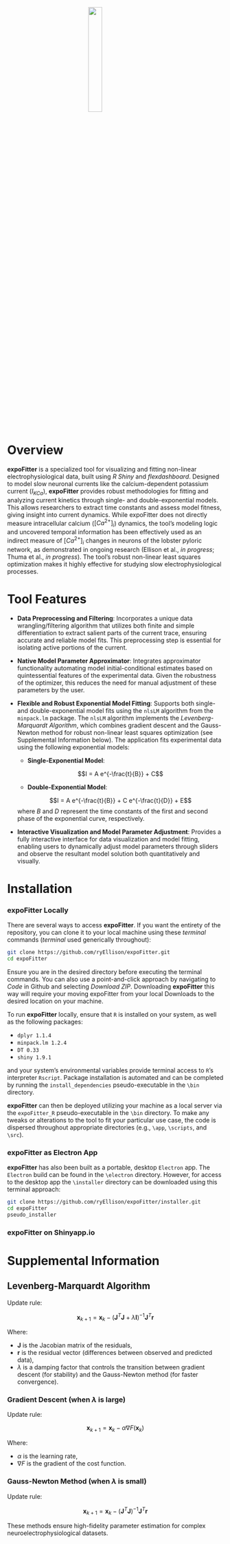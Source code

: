 
<img src=".\static\hex.png" width="25%" height="25%" style="display: block; margin: auto;" />

# Overview

**expoFitter** is a specialized tool for visualizing and fitting
non-linear electrophysiological data, built using *R Shiny* and
*flexdashboard*. Designed to model slow neuronal currents like the
calcium-dependent potassium current ($I_{KCa}$), **expoFitter** provides
robust methodologies for fitting and analyzing current kinetics through
single- and double-exponential models. This allows researchers to
extract time constants and assess model fitness, giving insight into
current dynamics. While expoFitter does not directly measure
intracellular calcium ($[Ca^{2+}]_i$) dynamics, the tool’s modeling
logic and uncovered temporal information has been effectively used as an
indirect measure of $[Ca^{2+}]_i$ changes in neurons of the lobster
pyloric network, as demonstrated in ongoing research (Ellison et al.,
*in progress*; Thuma et al., *in progress*). The tool’s robust
non-linear least squares optimization makes it highly effective for
studying slow electrophysiological processes.

# Tool Features

- **Data Preprocessing and Filtering**: Incorporates a unique data
  wrangling/filtering algorithm that utilizes both finite and simple
  differentiation to extract salient parts of the current trace,
  ensuring accurate and reliable model fits. This preprocessing step is
  essential for isolating active portions of the current.

- **Native Model Parameter Approximator**: Integrates approximator
  functionality automating model initial-conditional estimates based on
  quintessential features of the experimental data. Given the robustness
  of the optimizer, this reduces the need for manual adjustment of these
  parameters by the user.

- **Flexible and Robust Exponential Model Fitting**: Supports both
  single- and double-exponential model fits using the `nlsLM` algorithm
  from the `minpack.lm` package. The `nlsLM` algorithm implements the
  *Levenberg-Marquardt Algorithm*, which combines gradient descent and
  the Gauss-Newton method for robust non-linear least squares
  optimization (see Supplemental Information below). The application
  fits experimental data using the following exponential models:

  - **Single-Exponential Model**:

  $$I = A e^{-\frac{t}{B}} + C$$

  - **Double-Exponential Model**:

  $$I = A e^{-\frac{t}{B}} + C e^{-\frac{t}{D}} + E$$ where $B$ and $D$
  represent the time constants of the first and second phase of the
  exponential curve, respectively.

- **Interactive Visualization and Model Parameter Adjustment**: Provides
  a fully interactive interface for data visualization and model
  fitting, enabling users to dynamically adjust model parameters through
  sliders and observe the resultant model solution both quantitatively
  and visually.

# Installation

### **expoFitter** Locally

There are several ways to access **expoFitter**. If you want the
entirety of the repository, you can clone it to your local machine using
these *terminal* commands (*terminal* used generically throughout):

``` bash
git clone https://github.com/ryEllison/expoFitter.git
cd expoFitter
```

Ensure you are in the desired directory before executing the terminal
commands. You can also use a point-and-click approach by navigating to
*Code* in Github and selecting *Download ZIP*. Downloading
**expoFitter** this way will require your moving expoFitter from your
local Downloads to the desired location on your machine.

To run **expoFitter** locally, ensure that `R` is installed on your
system, as well as the following packages:

- `dplyr 1.1.4`
- `minpack.lm 1.2.4`
- `DT 0.33`
- `shiny 1.9.1`

and your system’s environmental variables provide terminal access to
`R`’s interpreter `Rscript`. Package installation is automated and can
be completed by running the `install_dependencies` pseudo-executable in
the `\bin` directory.

**expoFitter** can then be deployed utilizing your machine as a local
server via the `expoFitter_R` pseudo-executable in the `\bin` directory.
To make any tweaks or alterations to the tool to fit your particular use
case, the code is dispersed throughout appropriate directories (e.g.,
`\app`, `\scripts`, and `\src`).

### **expoFitter** as Electron App

**expoFitter** has also been built as a portable, desktop `Electron`
app. The `Electron` build can be found in the `\electron` directory.
However, for access to the desktop app the `\installer` directory can be
downloaded using this terminal approach:

``` bash
git clone https://github.com/ryEllison/expoFitter/installer.git
cd expoFitter
pseudo_installer
```

### **expoFitter** on Shinyapp.io

<!-- # Usage -->
<!-- ### Data Input -->
<!-- - Upload a `.csv` file containing time and current data. Ensure that the file has at least two columns: -->
<!--     - Column 1: Time (in seconds) -->
<!--     - Column 2: Current (in nanoamps) -->
<!-- ### Model Initialization -->
<!-- - **Select Model**: Choose between a 'Single-Exponential,' 'Double-Exponential,' or 'Both' models from the dropdown menu. -->
<!-- - **Adjust Parameters**: Use the sliders to set initial values for model parameters (`A`, `B`, `C`, `D`, etc.). -->
<!-- ### Visualization and Fitting -->
<!-- - **Visualize Data**: The app plots the input current vs. time data automatically. -->
<!-- - **Fit Model**: Click the 'Fit Model' button to apply the selected model to the data and visualize the fitted curve. -->
<!-- ### Saving Results -->
<!-- - Once the model fitting is complete, you can save the resulting plot as a `.pdf` file by clicking the 'Save' button in the interface. -->
<!-- ### Output -->
<!-- - Model parameters, R² values, and fitting summaries are displayed in the 'Model Solution' section, providing quantitative feedback on the model's performance. -->
<!-- # Contact Information -->
<!-- For further questions or collaborations, feel free to contact the project developer: -->
<!-- **Ryan Ellison, PhD**   -->
<!-- Neuroscientist   -->
<!-- [ryan.dean.ellison@gmail.com](mailto:ryan.dean.ellison@gmail.com)   -->
<!-- Graduate, Ohio University (Neuroscience; Computational Neuroscience, AI/ML) -->
<!-- # Acknowledgments -->
<!-- This application is inspired by Dr. Ellison's research in computational neuroscience, focusing on the analysis of electrophysiological processes in motor control and neural activity. The design leverages Dr. Ellison's expertise in both the computational and experimental realms of neuroscience. -->
<!-- ### Contact Information -->
<!-- For further questions or collaboration, please contact: -->
<!-- **Ryan Ellison, PhD**   -->
<!-- [Email](mailto:ryan.dean.ellison@gmail.com) | [GitHub](https://github.com/ryEllison) -->
<!-- # Additional Resources -->
<!-- For more details on the scientific basis and applications of the expoFitter tool, please refer to Dr. Ellison's publications and research in computational neuroscience and electrophysiological data analysis. -->

# Supplemental Information

## **Levenberg-Marquardt Algorithm**

Update rule:

$$\mathbf{x}_{k+1} = \mathbf{x}_k - \left( \mathbf{J}^T \mathbf{J} + \lambda \mathbf{I} \right)^{-1} \mathbf{J}^T \mathbf{r}$$

Where:

- $\mathbf{J}$ is the Jacobian matrix of the residuals,
- $\mathbf{r}$ is the residual vector (differences between observed and
  predicted data),
- $\lambda$ is a damping factor that controls the transition between
  gradient descent (for stability) and the Gauss-Newton method (for
  faster convergence).

### **Gradient Descent** (when $\lambda$ is large)

Update rule:

$$\mathbf{x}_{k+1} = \mathbf{x}_k - \alpha \nabla F(\mathbf{x}_k)$$

Where:

- $\alpha$ is the learning rate,
- $\nabla F$ is the gradient of the cost function.

### **Gauss-Newton Method** (when $\lambda$ is small)

Update rule:

$$\mathbf{x}_{k+1} = \mathbf{x}_k - \left( \mathbf{J}^T \mathbf{J} \right)^{-1} \mathbf{J}^T \mathbf{r}$$

These methods ensure high-fidelity parameter estimation for complex
neuroelectrophysiological datasets.
